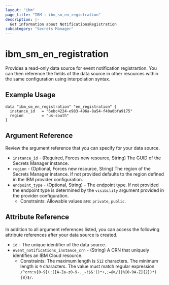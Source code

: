 ```yaml
---
layout: "ibm"
page_title: "IBM : ibm_sm_en_registration"
description: |-
  Get information about NotificationsRegistration
subcategory: "Secrets Manager"
---
```


# ibm_sm_en_registration

Provides a read-only data source for event notification registrartion. You can then reference the fields of the data source in other resources within the same configuration using interpolation syntax.

## Example Usage

```hcl
data "ibm_sm_en_registration" "en_registration" {
  instance_id   = "6ebc4224-e983-496a-8a54-f40a0bfa9175"
  region        = "us-south"
}
```

## Argument Reference

Review the argument reference that you can specify for your data source.

* `instance_id` - (Required, Forces new resource, String) The GUID of the Secrets Manager instance.
* `region` - (Optional, Forces new resource, String) The region of the Secrets Manager instance. If not provided defaults to the region defined in the IBM provider configuration.
* `endpoint_type` - (Optional, String) - The endpoint type. If not provided the endpoint type is determined by the `visibility` argument provided in the provider configuration.
  * Constraints: Allowable values are: `private`, `public`.
  
## Attribute Reference

In addition to all argument references listed, you can access the following attribute references after your data source is created.

* `id` - The unique identifier of the data source.
* `event_notifications_instance_crn` - (String) A CRN that uniquely identifies an IBM Cloud resource.
  * Constraints: The maximum length is `512` characters. The minimum length is `9` characters. The value must match regular expression `/^crn:v[0-9](:([A-Za-z0-9-._~!$&'()*+,;=@\/]|%[0-9A-Z]{2})*){8}$/`.

